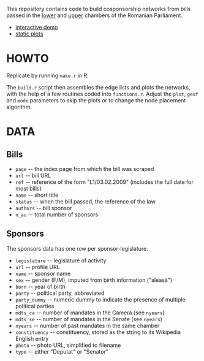 This repository contains code to build cosponsorship networks from bills passed in the [lower][ca] and [upper][se] chambers of the Romanian Parliament. 

- [interactive demo](http://briatte.org/parlamentul/)
- [static plots](http://briatte.org/parlamentul/plots.html)

[ca]: http://www.cdep.ro/
[se]: http://www.senat.ro/

# HOWTO

Replicate by running `make.r` in R.

The `build.r` script then assembles the edge lists and plots the networks, with the help of a few routines coded into `functions.r`. Adjust the `plot`, `gexf` and `mode` parameters to skip the plots or to change the node placement algorithm.

# DATA

## Bills

- `page` -- the index page from which the bill was scraped
- `url` -- bill URL
- `ref` -- reference of the form "L1/03.02.2009" (includes the full date for most bills)
- `name` -- short title
- `status` -- when the bill passed, the reference of the law
- `authors` -- bill sponsor
- `n_au` -- total number of sponsors

## Sponsors

The sponsors data has one row per sponsor-legislature.

- `legislature` -- legislature of activity
- `url` -- profile URL
- `name` -- sponsor name
- `sex` -- gender (F/M), imputed from birth information ("aleasă")
- `born` -- year of birth
- `party` -- political party, abbreviated
- `party_dummy` -- numeric dummy to indicate the presence of multiple political parties
- `mdts_ca` -- number of mandates in the Camera (see `nyears`)
- `mdts_se` -- number of mandates in the Senate (see `nyears`)
- `nyears` -- number of past mandates in the same chamber
- `constituency` -- constituency, stored as the string to its Wikipedia English entry
- `photo` -- photo URL, simplified to filename
- `type` -- either "Deputat" or "Senator"
